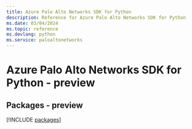 ```yaml
---
title: Azure Palo Alto Networks SDK for Python
description: Reference for Azure Palo Alto Networks SDK for Python
ms.date: 03/04/2024
ms.topic: reference
ms.devlang: python
ms.service: paloaltonetworks
---
```

# Azure Palo Alto Networks SDK for Python - preview
## Packages - preview
[!INCLUDE [packages](palo-alto-networks-index.md)]